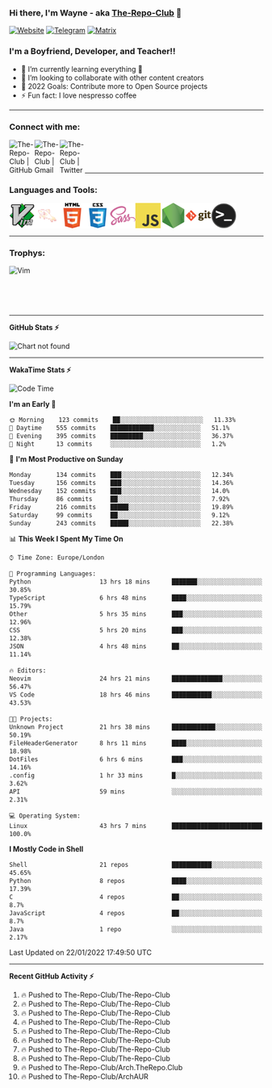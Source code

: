 ### Hi there, I'm Wayne - aka [The-Repo-Club][website] 👋

[![Website](https://img.shields.io/badge/Find%20on-Github-orange.svg?colorA=44475a&colorB=bd93f9&logo=github&style=flat-square)][website]
[![Telegram](https://img.shields.io/badge/Chat%20on-Telegram-orange.svg?colorA=44475a&colorB=bd93f9&logo=telegram&style=flat-square)][telegram]
[![Matrix](https://img.shields.io/badge/Chat%20on-Matrix-orange.svg?colorA=44475a&colorB=bd93f9&logo=matrix&style=flat-square)][matrix]

### I'm a Boyfriend, Developer, and Teacher!!

- 🌱 I’m currently learning everything 🤣
- 👯 I’m looking to collaborate with other content creators
- 🥅 2022 Goals: Contribute more to Open Source projects
- ⚡ Fun fact: I love nespresso coffee

---
### Connect with me:

[<img align="left" alt="The-Repo-Club | GitHub" width="50px" src="https://img.icons8.com/nolan/64/github.png" />][website]
[<img align="left" alt="The-Repo-Club | Gmail" width="50px" src="https://img.icons8.com/nolan/64/gmail.png" />][email]
[<img align="left" alt="The-Repo-Club | Twitter" width="50px" src="https://img.icons8.com/nolan/64/telegram-app.png" />][telegram]

[website]: https://github.com/The-Repo-Club/
[email]: mailto:wayne6324@gmail.com
[telegram]: https://t.me/TheRepoClub
[matrix]: https://matrix.to/#/@the-repo-club:kde.org

<br />
<br />
<br />

---
### Languages and Tools:

<img align="left" alt="Vim" width="50px" src="https://raw.githubusercontent.com/github/explore/80688e429a7d4ef2fca1e82350fe8e3517d3494d/topics/vim/vim.png" />
<img align="left" alt="Fish" width="50px" src="https://raw.githubusercontent.com/github/explore/80688e429a7d4ef2fca1e82350fe8e3517d3494d/topics/fish/fish.png" />
<img align="left" alt="HTML5" width="50px" src="https://raw.githubusercontent.com/github/explore/80688e429a7d4ef2fca1e82350fe8e3517d3494d/topics/html/html.png" />
<img align="left" alt="CSS3" width="50px" src="https://raw.githubusercontent.com/github/explore/80688e429a7d4ef2fca1e82350fe8e3517d3494d/topics/css/css.png" />
<img align="left" alt="Sass" width="50px" src="https://raw.githubusercontent.com/github/explore/80688e429a7d4ef2fca1e82350fe8e3517d3494d/topics/sass/sass.png" />
<img align="left" alt="JavaScript" width="50px" src="https://raw.githubusercontent.com/github/explore/80688e429a7d4ef2fca1e82350fe8e3517d3494d/topics/javascript/javascript.png" />
<img align="left" alt="Node.js" width="50px" src="https://raw.githubusercontent.com/github/explore/80688e429a7d4ef2fca1e82350fe8e3517d3494d/topics/nodejs/nodejs.png" />
<img align="left" alt="Git" width="50px" src="https://raw.githubusercontent.com/github/explore/80688e429a7d4ef2fca1e82350fe8e3517d3494d/topics/git/git.png" />
<img align="left" alt="Terminal" width="50px" src="https://raw.githubusercontent.com/github/explore/80688e429a7d4ef2fca1e82350fe8e3517d3494d/topics/terminal/terminal.png" />

<br />
<br />
<br />

---
### Trophys:

<img align="left" alt="Vim" width="1200px" src="https://github-profile-trophy.vercel.app/?username=The-Repo-Club&theme=dracula&margin-w=8&margin-h=8&column=8" />

---

<br />
<br />
<br />
<br />

---
**GitHub Stats ⚡**

![Chart not found](https://github-readme-stats.vercel.app/api?username=The-Repo-Club&theme=tokyonight&show_icons=true&count_private=true&hide_border=true&include_all_commits=true&custom_title=The-Repo-Club%27s+GitHub+Stats)


---
**WakaTime Stats ⚡**

<!--START_SECTION:waka-->
![Code Time](http://img.shields.io/badge/Code%20Time-421%20hrs%2026%20mins-blue)

**I'm an Early 🐤** 

```text
🌞 Morning    123 commits    ██░░░░░░░░░░░░░░░░░░░░░░░   11.33% 
🌆 Daytime    555 commits    ████████████░░░░░░░░░░░░░   51.1% 
🌃 Evening    395 commits    █████████░░░░░░░░░░░░░░░░   36.37% 
🌙 Night      13 commits     ░░░░░░░░░░░░░░░░░░░░░░░░░   1.2%

```
📅 **I'm Most Productive on Sunday** 

```text
Monday       134 commits    ███░░░░░░░░░░░░░░░░░░░░░░   12.34% 
Tuesday      156 commits    ███░░░░░░░░░░░░░░░░░░░░░░   14.36% 
Wednesday    152 commits    ███░░░░░░░░░░░░░░░░░░░░░░   14.0% 
Thursday     86 commits     ██░░░░░░░░░░░░░░░░░░░░░░░   7.92% 
Friday       216 commits    █████░░░░░░░░░░░░░░░░░░░░   19.89% 
Saturday     99 commits     ██░░░░░░░░░░░░░░░░░░░░░░░   9.12% 
Sunday       243 commits    █████░░░░░░░░░░░░░░░░░░░░   22.38%

```


📊 **This Week I Spent My Time On** 

```text
⌚︎ Time Zone: Europe/London

💬 Programming Languages: 
Python                   13 hrs 18 mins      ███████░░░░░░░░░░░░░░░░░░   30.85% 
TypeScript               6 hrs 48 mins       ████░░░░░░░░░░░░░░░░░░░░░   15.79% 
Other                    5 hrs 35 mins       ███░░░░░░░░░░░░░░░░░░░░░░   12.96% 
CSS                      5 hrs 20 mins       ███░░░░░░░░░░░░░░░░░░░░░░   12.38% 
JSON                     4 hrs 48 mins       ██░░░░░░░░░░░░░░░░░░░░░░░   11.14%

🔥 Editors: 
Neovim                   24 hrs 21 mins      ██████████████░░░░░░░░░░░   56.47% 
VS Code                  18 hrs 46 mins      ███████████░░░░░░░░░░░░░░   43.53%

🐱‍💻 Projects: 
Unknown Project          21 hrs 38 mins      ████████████░░░░░░░░░░░░░   50.19% 
FileHeaderGenerator      8 hrs 11 mins       ████░░░░░░░░░░░░░░░░░░░░░   18.98% 
DotFiles                 6 hrs 6 mins        ███░░░░░░░░░░░░░░░░░░░░░░   14.16% 
.config                  1 hr 33 mins        █░░░░░░░░░░░░░░░░░░░░░░░░   3.62% 
API                      59 mins             ░░░░░░░░░░░░░░░░░░░░░░░░░   2.31%

💻 Operating System: 
Linux                    43 hrs 7 mins       █████████████████████████   100.0%

```

**I Mostly Code in Shell** 

```text
Shell                    21 repos            ███████████░░░░░░░░░░░░░░   45.65% 
Python                   8 repos             ████░░░░░░░░░░░░░░░░░░░░░   17.39% 
C                        4 repos             ██░░░░░░░░░░░░░░░░░░░░░░░   8.7% 
JavaScript               4 repos             ██░░░░░░░░░░░░░░░░░░░░░░░   8.7% 
Java                     1 repo              ░░░░░░░░░░░░░░░░░░░░░░░░░   2.17%

```



 Last Updated on 22/01/2022 17:49:50 UTC
<!--END_SECTION:waka-->

---

**Recent GitHub Activity :zap:**

<!--START_SECTION:activity-->
1. 🔥 Pushed to The-Repo-Club/The-Repo-Club
2. 🔥 Pushed to The-Repo-Club/The-Repo-Club
3. 🔥 Pushed to The-Repo-Club/The-Repo-Club
4. 🔥 Pushed to The-Repo-Club/The-Repo-Club
5. 🔥 Pushed to The-Repo-Club/The-Repo-Club
6. 🔥 Pushed to The-Repo-Club/The-Repo-Club
7. 🔥 Pushed to The-Repo-Club/The-Repo-Club
8. 🔥 Pushed to The-Repo-Club/The-Repo-Club
9. 🔥 Pushed to The-Repo-Club/Arch.TheRepo.Club
10. 🔥 Pushed to The-Repo-Club/ArchAUR
<!--END_SECTION:activity-->